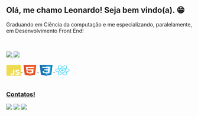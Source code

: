 
## Olá, me chamo Leonardo! Seja bem vindo(a). 😁

<p>Graduando em Ciência da computação e me especializando, paralelamente, em Desenvolvimento Front End!</p>
<br><br>

 <div>
   <a href="https://github.com/lobernardo">
   <img height="180em" src="https://github-readme-stats.vercel.app/api?username=lobernardo&show_icons=true&theme=tokyonight&include_all_commits=true&count_private=true"/>
   <img height="183em" src="https://github-readme-stats.vercel.app/api/top-langs/?username=lobernardo&layout=compact&langs_count=6&theme=tokyonight"/>

</div>
<div style="display: inline_block"><br>
  <img align="center" alt="JS" height="30" width="40" src="https://raw.githubusercontent.com/devicons/devicon/master/icons/javascript/javascript-plain.svg">
  <img align="center" alt="HTML" height="30" width="40" src="https://raw.githubusercontent.com/devicons/devicon/master/icons/html5/html5-original.svg">
  <img align="center" alt="CSS" height="30" width="40" src="https://raw.githubusercontent.com/devicons/devicon/master/icons/css3/css3-original.svg">
  <img align="center" alt="React Js" height="30" width="40" src="https://raw.githubusercontent.com/devicons/devicon/master/icons/react/react-original.svg"> 
</div>
 
 <br>
 
  ### Contatos!
 
<div> 
  <a href="https://www.linkedin.com/in/leonardo-obernardo/" target="_blank"><img src="https://img.shields.io/badge/-LinkedIn-%230077B5?style=for-the-badge&logo=linkedin&logoColor=white" target="_blank"></a> 
  <a href="https://www.instagram.com/lobernardo" target="_blank"><img src="https://img.shields.io/badge/-Instagram-%23E4405F?style=for-the-badge&logo=instagram&logoColor=white" target="_blank"></a>
  <a href = "mailto:leo.olivbernardo@gmail.com"><img src="https://img.shields.io/badge/-Gmail-%23333?style=for-the-badge&logo=gmail&logoColor=white" target="_blank"></a>

 

</div>
